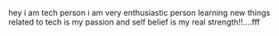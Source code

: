hey i am tech person
i am very enthusiastic person
learning new things related to tech is my passion and
self belief is my real strength!!....fff
